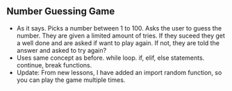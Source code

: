 ## Number Guessing Game
- As it says. Picks a number between 1 to 100. Asks the user to guess the number. They are given a limited amount of tries. If they suceed they get a well done and are asked if want to play again. If not, they are told the answer and asked to try again? 
- Uses same concept as before. while loop. if, elif, else statements. continue, break functions.
- Update: From new lessons, I have added an import random function, so you can play the game multiple times.
